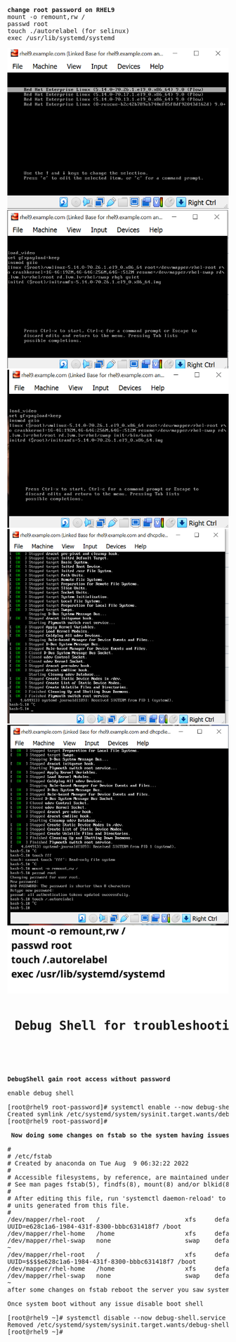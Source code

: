 <pre>
<b>change root password on RHEL9</b>
mount -o remount,rw /
passwd root
touch ./autorelabel (for selinux)
exec /usr/lib/systemd/systemd
</pre>

![Alt text](https://github.com/4msahsan/Linux/blob/main/RHEL9/root-password/png/rootpw02.png "msahsan@hotmail.com")
![Alt text](https://github.com/4msahsan/Linux/blob/main/RHEL9/root-password/png/rootpw03.png "msahsan@hotmail.com")
![Alt text](https://github.com/4msahsan/Linux/blob/main/RHEL9/root-password/png/rootpw04.png "msahsan@hotmail.com")
![Alt text](https://github.com/4msahsan/Linux/blob/main/RHEL9/root-password/png/rootpw05.png "msahsan@hotmail.com")
![Alt text](https://github.com/4msahsan/Linux/blob/main/RHEL9/root-password/png/rootpw06.png "msahsan@hotmail.com")
![Alt text](https://github.com/4msahsan/Linux/blob/main/RHEL9/root-password/png/rootpw01.png "msahsan@hotmail.com")

<pre>
<h1><b> Debug Shell for troubleshooting</h1></b>



</pre>
<pre>
<b>DebugShell gain root access without password</b>

enable debug shell

[root@rhel9 root-password]# systemctl enable --now debug-shell.service
Created symlink /etc/systemd/system/sysinit.target.wants/debug-shell.service → /usr/lib/systemd/system/debug-shell.service.
[root@rhel9 root-password]#

<b> Now doing some changes on fstab so the system having issues during boot.</b>

#
# /etc/fstab
# Created by anaconda on Tue Aug  9 06:32:22 2022
#
# Accessible filesystems, by reference, are maintained under '/dev/disk/'.
# See man pages fstab(5), findfs(8), mount(8) and/or blkid(8) for more info.
#
# After editing this file, run 'systemctl daemon-reload' to update systemd
# units generated from this file.
#
/dev/mapper/rhel-root   /                       xfs     defaults        0 0
UUID=e628c1a6-1984-431f-8300-bbbc631418f7 /boot                   xfs     defaults        0 0
/dev/mapper/rhel-home   /home                   xfs     defaults        0 0
/dev/mapper/rhel-swap   none                    swap    defaults        0 0
~
/dev/mapper/rhel-root   /                       xfs     defaults        0 0
UUID=$$$$e628c1a6-1984-431f-8300-bbbc631418f7 /boot                   xfs     defaults        0 0
/dev/mapper/rhel-home   /home                   xfs     defaults        0 0
/dev/mapper/rhel-swap   none                    swap    defaults        0 0
~
after some changes on fstab reboot the server you saw system is stuck now use Alt+9 key for debug shell update the fstab and reboot

Once system boot without any issue disable boot shell

[root@rhel9 ~]# systemctl disable --now debug-shell.service
Removed /etc/systemd/system/sysinit.target.wants/debug-shell.service.
[root@rhel9 ~]#

</pre>


